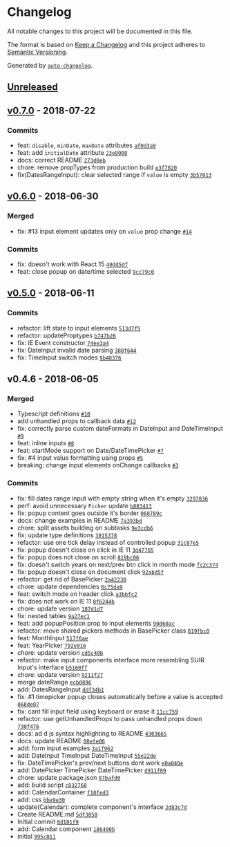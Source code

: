 # Changelog

All notable changes to this project will be documented in this file.

The format is based on [Keep a Changelog](http://keepachangelog.com/en/1.0.0/)
and this project adheres to [Semantic Versioning](http://semver.org/spec/v2.0.0.html).

Generated by [`auto-changelog`](https://github.com/CookPete/auto-changelog).

## [Unreleased](https://github.com/arfedulov/semantic-ui-calendar-react/compare/v0.7.0...HEAD)

## [v0.7.0](https://github.com/arfedulov/semantic-ui-calendar-react/compare/v0.6.0...v0.7.0) - 2018-07-22

### Commits

- feat: `disable`, `minDate`, `maxDate` attributes [`af0d3a9`](https://github.com/arfedulov/semantic-ui-calendar-react/commit/af0d3a91933903f5fc82fee83e5a0499f44f544f)
- feat: add `initialDate` attribute [`23e8008`](https://github.com/arfedulov/semantic-ui-calendar-react/commit/23e800851716e0645451c99f2e0084937747a4c6)
- docs: correct README [`273d8eb`](https://github.com/arfedulov/semantic-ui-calendar-react/commit/273d8eb576e3664b5de7ebd837a53b78c0d9a86a)
- chore: remove propTypes from production build [`e3f7820`](https://github.com/arfedulov/semantic-ui-calendar-react/commit/e3f782017cafdf7b032054594d124ec45cab2343)
- fix(DatesRangeInput): clear selected range if `value` is empty [`3b57013`](https://github.com/arfedulov/semantic-ui-calendar-react/commit/3b57013f3f8bd56092c7612f965894f4efc5109e)

## [v0.6.0](https://github.com/arfedulov/semantic-ui-calendar-react/compare/v0.5.0...v0.6.0) - 2018-06-30

### Merged

- fix: #13 input element updates only on `value` prop change [`#14`](https://github.com/arfedulov/semantic-ui-calendar-react/pull/14)

### Commits

- fix: doesn't work with React 15 [`40dd5df`](https://github.com/arfedulov/semantic-ui-calendar-react/commit/40dd5df41396c38f2edeb1493ff6c25748835f7e)
- feat: close popup on date/time selected [`9cc79c0`](https://github.com/arfedulov/semantic-ui-calendar-react/commit/9cc79c0c9802425f95828173a56d57160faabc4e)

## [v0.5.0](https://github.com/arfedulov/semantic-ui-calendar-react/compare/v0.4.6...v0.5.0) - 2018-06-11

### Commits

- refactor: lift state to input elements [`513d7f5`](https://github.com/arfedulov/semantic-ui-calendar-react/commit/513d7f53b03c683cb8b47515f90cd5490314719e)
- refactor: updateProptypes [`b747b26`](https://github.com/arfedulov/semantic-ui-calendar-react/commit/b747b26c3ec577f9562480d72a915ff0d6362769)
- fix: IE Event constructor [`74ee3a4`](https://github.com/arfedulov/semantic-ui-calendar-react/commit/74ee3a42d26ebb2ef5ade78fd69323de21b1c2de)
- fix: DateInput invalid date parsing [`380f644`](https://github.com/arfedulov/semantic-ui-calendar-react/commit/380f644b519d6e595e49f1a28c423ff819810773)
- fix: TimeInput switch modes [`9b48376`](https://github.com/arfedulov/semantic-ui-calendar-react/commit/9b48376d8a0ddcc456cfa31ab12628765b89986f)

## v0.4.6 - 2018-06-05

### Merged

- Typescript definitions [`#10`](https://github.com/arfedulov/semantic-ui-calendar-react/pull/10)
- add unhandled props to callback data [`#12`](https://github.com/arfedulov/semantic-ui-calendar-react/pull/12)
- fix: correctly parse custom dateFormats in DateInput and DateTimeInput [`#9`](https://github.com/arfedulov/semantic-ui-calendar-react/pull/9)
- feat: inline inputs [`#8`](https://github.com/arfedulov/semantic-ui-calendar-react/pull/8)
- feat: startMode support on Date/DateTimePicker [`#7`](https://github.com/arfedulov/semantic-ui-calendar-react/pull/7)
- fix: #4 input value formatting using props [`#5`](https://github.com/arfedulov/semantic-ui-calendar-react/pull/5)
- breaking: change input elements onChange callbacks [`#3`](https://github.com/arfedulov/semantic-ui-calendar-react/pull/3)

### Commits

- fix: fill dates range input with empty string when it's empty [`3297836`](https://github.com/arfedulov/semantic-ui-calendar-react/commit/3297836dcd77e95678ea8283503c384765bcff33)
- perf: avoid unnecessary `Picker` update [`b883413`](https://github.com/arfedulov/semantic-ui-calendar-react/commit/b8834139e5870d00db031093f057bf7f4ff14aeb)
- fix: popup content goes outside it's border [`068789c`](https://github.com/arfedulov/semantic-ui-calendar-react/commit/068789c4c00b01e21d3c64e8e2a023da39d6a3da)
- docs: change examples in README [`7a393bd`](https://github.com/arfedulov/semantic-ui-calendar-react/commit/7a393bd8893439582f7a6c08900602cc7ab16548)
- chore: split assets building on subtasks [`9e3cdb6`](https://github.com/arfedulov/semantic-ui-calendar-react/commit/9e3cdb6e4e77959aed25df318f62b628e2051171)
- fix: update type definitions [`3915378`](https://github.com/arfedulov/semantic-ui-calendar-react/commit/39153786771330a6cd4362723bcfc0c8be1b9787)
- refactor: use one tick delay instead of controlled popup [`31c87e5`](https://github.com/arfedulov/semantic-ui-calendar-react/commit/31c87e583396cc3ebd5b8ed3ea9fb89aec6e3300)
- fix: popup doesn't close on click in IE 11 [`3d47765`](https://github.com/arfedulov/semantic-ui-calendar-react/commit/3d4776518d2d96caef4880f745802f6544234a8e)
- fix: popup does not close  on scroll [`819bc06`](https://github.com/arfedulov/semantic-ui-calendar-react/commit/819bc06f337145763149ce113a88d84de567a44b)
- fix: doesn't switch years on next/prev btn click in month mode [`fc2c374`](https://github.com/arfedulov/semantic-ui-calendar-react/commit/fc2c374c04baca6072562e93e3960032e9acc2ba)
- fix: popup doesn't close on document click [`92abd5f`](https://github.com/arfedulov/semantic-ui-calendar-react/commit/92abd5f62ba28061a60d25089c73cd9e0b0b730a)
- refactor: get rid of BasePicker [`2a42230`](https://github.com/arfedulov/semantic-ui-calendar-react/commit/2a42230ce0e77953aafbbe61da9bd147ac25a92d)
- chore: update dependencies [`0c75da9`](https://github.com/arfedulov/semantic-ui-calendar-react/commit/0c75da901f4144408d176cd8b9e6ff8209adfc74)
- feat: switch mode on header click [`a3bbfc2`](https://github.com/arfedulov/semantic-ui-calendar-react/commit/a3bbfc24aa231c3bdc550feb481148ab91265a4c)
- fix: does not work on IE 11 [`8f6244b`](https://github.com/arfedulov/semantic-ui-calendar-react/commit/8f6244bdefa5cacbef686a218879ad8b91773577)
- chore: update version [`187d1d7`](https://github.com/arfedulov/semantic-ui-calendar-react/commit/187d1d70ff5239c9a84e986abfc07269542c0ab6)
- fix: nested tables [`9a27ec1`](https://github.com/arfedulov/semantic-ui-calendar-react/commit/9a27ec146a0bff0c10cfe525bc3b936dce2ec22a)
- feat: add popupPosition prop to input elements [`90d60ac`](https://github.com/arfedulov/semantic-ui-calendar-react/commit/90d60ac15b78bf763373192e5528656002c698b2)
- refactor: move shared pickers methods in BasePicker class [`819fbc0`](https://github.com/arfedulov/semantic-ui-calendar-react/commit/819fbc045a60778baeabd3c0b602cf0ca9da0881)
- feat: MonthInput [`517f6ae`](https://github.com/arfedulov/semantic-ui-calendar-react/commit/517f6aef0b1daed8219a3ea297e117036677b986)
- feat: YearPicker [`792e916`](https://github.com/arfedulov/semantic-ui-calendar-react/commit/792e91655a001e440b348d3514eae4798e8020f3)
- chore: update version [`cd5c49b`](https://github.com/arfedulov/semantic-ui-calendar-react/commit/cd5c49b386b955bca4cdad26f0efc2fa33657592)
- refactor: make input components interface more resembling SUIR Input's interface [`b5160ff`](https://github.com/arfedulov/semantic-ui-calendar-react/commit/b5160ffdae0d8667eea691f77490fdc74077b1a2)
- chore: update version [`9211f27`](https://github.com/arfedulov/semantic-ui-calendar-react/commit/9211f275af19ab4a26e942762bdb5b3fe8532157)
- merge dateRange [`ecb0896`](https://github.com/arfedulov/semantic-ui-calendar-react/commit/ecb0896b8044504d91932a0ca31649abbce2981c)
- add: DatesRangeInput [`ddf34b1`](https://github.com/arfedulov/semantic-ui-calendar-react/commit/ddf34b182ab8cf649ea77fd95005f5979e33ffda)
- fix: #1 timepicker popup closes automatically before a value is accepted [`068de87`](https://github.com/arfedulov/semantic-ui-calendar-react/commit/068de872cdb398ef0e7e5317b67caa8ccf8359f6)
- fix: cant fill input field using keyboard or erase it [`11cc759`](https://github.com/arfedulov/semantic-ui-calendar-react/commit/11cc759ad1d45fce290837322939fd14d52aa3b3)
- refactor: use getUnhandledProps to pass unhandled props down [`730f476`](https://github.com/arfedulov/semantic-ui-calendar-react/commit/730f476bd8fbbb5b8f7b711d14f02d8016bd524b)
- docs: ad d js syntax highlighting to README [`4303665`](https://github.com/arfedulov/semantic-ui-calendar-react/commit/430366526aa558d5921ee76c996d37211f626982)
- docs: update README [`08efe06`](https://github.com/arfedulov/semantic-ui-calendar-react/commit/08efe06dbfa1b1f41ccf50cfa1180f69206f128d)
- add: form input examples [`3a1f962`](https://github.com/arfedulov/semantic-ui-calendar-react/commit/3a1f962d0904f8439fde06b5d508e10d676916e9)
- add: DateInput TimeInput DateTimeInput [`55e22de`](https://github.com/arfedulov/semantic-ui-calendar-react/commit/55e22deaed3afd0aab81238b63d6c593ad105049)
- fix: DateTimePicker's prev/next buttons dont work [`e0a040e`](https://github.com/arfedulov/semantic-ui-calendar-react/commit/e0a040e7ecf7e907684e19f8d23d544b0ca88fdd)
- add: DatePicker TimePicker DateTimePicker [`d911f09`](https://github.com/arfedulov/semantic-ui-calendar-react/commit/d911f090f71e56a2c785404291cb85ce16379ef4)
- chore: update package.json [`87bafd0`](https://github.com/arfedulov/semantic-ui-calendar-react/commit/87bafd06b592dfd688389da1ab076f57aa4e7d78)
- add: build script [`c832768`](https://github.com/arfedulov/semantic-ui-calendar-react/commit/c83276876589b2ba96523f9284b3664c80f10e40)
- add: CalendarContainer [`f10fed3`](https://github.com/arfedulov/semantic-ui-calendar-react/commit/f10fed3f56ac5f6bdd73fc3b1e9940f37d1967c9)
- add: css [`bbe9e30`](https://github.com/arfedulov/semantic-ui-calendar-react/commit/bbe9e3011e0462acb0865352759e49fbf53838ac)
- update(Calendar): complete component's interface [`2d83c7d`](https://github.com/arfedulov/semantic-ui-calendar-react/commit/2d83c7dc2384d61efebb98555af722fb7152e86a)
- Create README.md [`5df3058`](https://github.com/arfedulov/semantic-ui-calendar-react/commit/5df3058b02b36e79d6f7b12eb8d3729a4b506341)
- Initial commit [`0d101f9`](https://github.com/arfedulov/semantic-ui-calendar-react/commit/0d101f97eef7df1630eb7839131ce962f945b8fc)
- add: Calendar component [`186490b`](https://github.com/arfedulov/semantic-ui-calendar-react/commit/186490b52febf12d65ba834e5945764eb3c17adf)
- initial [`995c011`](https://github.com/arfedulov/semantic-ui-calendar-react/commit/995c01189426ebc5db2ade83edfeb27745699bbe)
